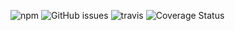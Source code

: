 ![npm](https://img.shields.io/npm/v/@nyapal/few)
![GitHub issues](https://img.shields.io/github/issues/nyapal/few21)
![travis](https://img.shields.io/travis/nyapal/few21)
![Coverage Status](https://coveralls.io/repos/github/Nyapal/few21/badge.svg)